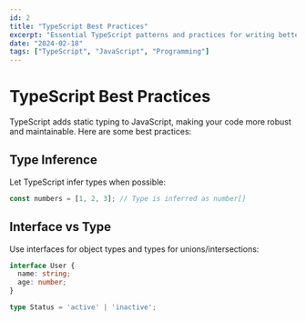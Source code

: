 ```yaml
---
id: 2
title: "TypeScript Best Practices"
excerpt: "Essential TypeScript patterns and practices for writing better code."
date: "2024-02-18"
tags: ["TypeScript", "JavaScript", "Programming"]
---
```


# TypeScript Best Practices

TypeScript adds static typing to JavaScript, making your code more robust and maintainable. Here are some best practices:

## Type Inference

Let TypeScript infer types when possible:

```typescript
const numbers = [1, 2, 3]; // Type is inferred as number[]
```

## Interface vs Type

Use interfaces for object types and types for unions/intersections:

```typescript
interface User {
  name: string;
  age: number;
}

type Status = 'active' | 'inactive';
```